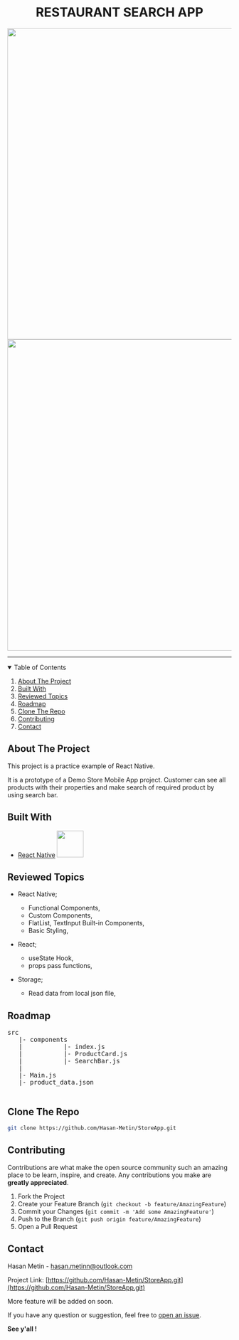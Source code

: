

  <h1 align="center">RESTAURANT SEARCH APP</h1>
<p align="center" >
<img src="./gifs/GalaxyS10.gif"  height="700"  />
<img src="./gifs/Iphone12.gif"  height="700"  />
</p>
<hr/>

<!-- TABLE OF CONTENTS -->
<details open="open">
  <summary>Table of Contents</summary>
  <ol>
    <li><a href="#about-the-project">About The Project</a></li>
    <li><a href="#built-with">Built With</a></li>
    <li><a href="#reviewed-topics">Reviewed Topics</a></li>
    <li><a href="#roadmap">Roadmap</a></li>
    <li><a href="#clone-the-repo">Clone The Repo</a></li>
    <li><a href="#contributing">Contributing</a></li>
    <li><a href="#contact">Contact</a></li>
    
  </ol>
</details>



<!-- ABOUT THE PROJECT -->
## About The Project
This project is a practice example of React Native.

It is a prototype of a Demo Store Mobile App project. Customer can see all products with their properties and make search of required product by using search bar.


## Built With

* [React Native](https://reactnative.dev/) <img height=60px src="https://img.icons8.com/color/72/react-native.png"> 

## Reviewed Topics

* React Native;
    - Functional Components,
    - Custom Components,
    - FlatList, TextInput Built-in Components,
    - Basic Styling,
    
 * React;
    - useState Hook,
    - props pass functions,
    
 * Storage;
    - Read data from local json file,


## Roadmap
<pre>
src
   |- components
   |           |- index.js
   |           |- ProductCard.js
   |           |- SearchBar.js
   |
   |- Main.js
   |- product_data.json
   
</pre>


## Clone The Repo
   ```sh
   git clone https://github.com/Hasan-Metin/StoreApp.git
   ```

## Contributing

Contributions are what make the open source community such an amazing place to be learn, inspire, and create. Any contributions you make are **greatly appreciated**.

1. Fork the Project
2. Create your Feature Branch (`git checkout -b feature/AmazingFeature`)
3. Commit your Changes (`git commit -m 'Add some AmazingFeature'`)
4. Push to the Branch (`git push origin feature/AmazingFeature`)
5. Open a Pull Request


## Contact

Hasan Metin - <a href="mailto: hasan.metinn@outlook.com">hasan.metinn@outlook.com</a>

Project Link: [https://github.com/Hasan-Metin/StoreApp.git](https://github.com/Hasan-Metin/StoreApp.git)



<!-- ACKNOWLEDGEMENTS -->
More feature will be added on soon.

If you have any question or suggestion, feel free to [open an issue](https://github.com/Hasan-Metin/StoreApp/issues).

**See y'all !**

